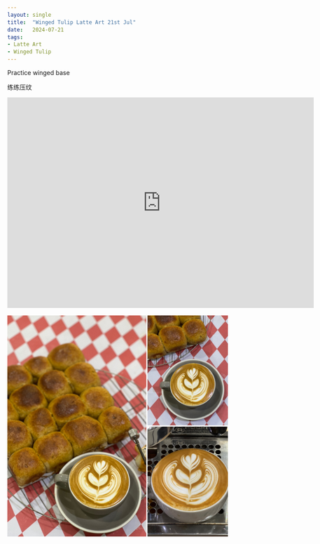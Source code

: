 ```yaml
---
layout: single
title:  "Winged Tulip Latte Art 21st Jul"
date:   2024-07-21
tags:
- Latte Art
- Winged Tulip
---
```



Practice winged base

练练压纹



<div class="embed-container">
  <iframe
      src="https://www.youtube.com/embed/VGXV2Di1E6o"
      width="700"
      height="480"
      frameborder="0"
      allowfullscreen="true">
  </iframe>
</div>


![](/assets/img/2024/07/21/44F81A69-1122-4B2A-9491-B9D5F24DA324.JPG)

